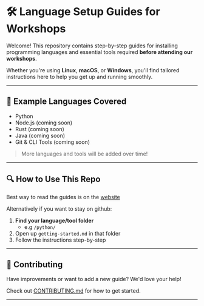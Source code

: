 # 🛠️ Language Setup Guides for Workshops

Welcome! This repository contains step-by-step guides for installing programming languages and essential tools required **before attending our workshops**.

Whether you're using **Linux**, **macOS**, or **Windows**, you'll find tailored instructions here to help you get up and running smoothly.

---

## 📌 Example Languages Covered

- Python
- Node.js (coming soon)
- Rust (coming soon)
- Java (coming soon)
- Git & CLI Tools (coming soon)

> More languages and tools will be added over time!

---

## 🔍 How to Use This Repo

Best way to read the guides is on the [website](https://awesomelang.netlify.app/)

Alternatively if you want to stay on github:

1. **Find your language/tool folder**
    - e.g `/python/`
2. Open up `getting-started.md` in that folder
3. Follow the instructions step-by-step

---

## 🙋 Contributing

Have improvements or want to add a new guide? We'd love your help!

Check out [CONTRIBUTING.md](./CONTRIBUTING.md) for how to get started.

---
